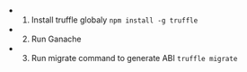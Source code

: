 * 1) Install truffle globaly
`npm install -g truffle`
* 2) Run Ganache
* 3) Run migrate command to generate ABI
`truffle migrate`
